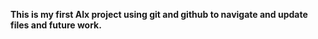 __This is my first Alx project using git and github to navigate and update files and future work.__
